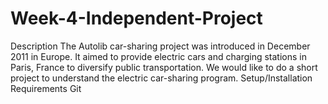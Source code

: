 # Week-4-Independent-Project
Description
The Autolib car-sharing project was introduced in December 2011 in Europe. It aimed to provide electric cars and charging stations in Paris, France to diversify public transportation.  We would like to do a short project to understand the electric car-sharing program.
Setup/Installation Requirements
Git 
